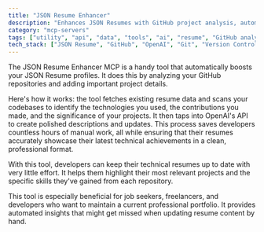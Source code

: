 ```yaml
---
title: "JSON Resume Enhancer"
description: "Enhances JSON Resumes with GitHub project analysis, automatically updating profiles with relevant project details using AI."
category: "mcp-servers"
tags: ["utility", "api", "data", "tools", "ai", "resume", "GitHub analysis", "automation"]
tech_stack: ["JSON Resume", "GitHub", "OpenAI", "Git", "Version Control", "AI"]
---
```


The JSON Resume Enhancer MCP is a handy tool that automatically boosts your JSON Resume profiles. It does this by analyzing your GitHub repositories and adding important project details.

Here's how it works: the tool fetches existing resume data and scans your codebases to identify the technologies you used, the contributions you made, and the significance of your projects. It then taps into OpenAI's API to create polished descriptions and updates. This process saves developers countless hours of manual work, all while ensuring that their resumes accurately showcase their latest technical achievements in a clean, professional format.

With this tool, developers can keep their technical resumes up to date with very little effort. It helps them highlight their most relevant projects and the specific skills they've gained from each repository.

This tool is especially beneficial for job seekers, freelancers, and developers who want to maintain a current professional portfolio. It provides automated insights that might get missed when updating resume content by hand.